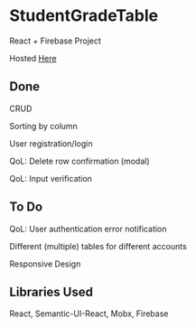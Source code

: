 # StudentGradeTable

React + Firebase Project

Hosted [Here](https://sgt-78300.firebaseapp.com/)

## Done
CRUD

Sorting by column

User registration/login

QoL: Delete row confirmation (modal)

QoL: Input verification

## To Do
QoL: User authentication error notification

Different (multiple) tables for different accounts

Responsive Design

## Libraries Used
React, Semantic-UI-React, Mobx, Firebase
